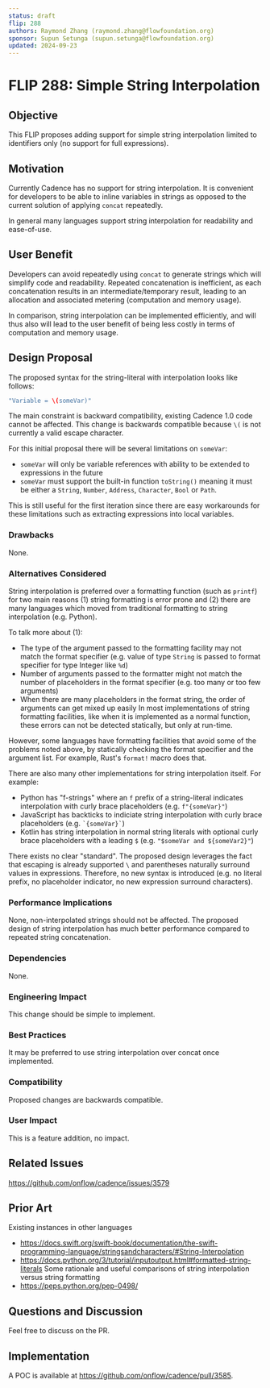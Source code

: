 ```yaml
---
status: draft 
flip: 288
authors: Raymond Zhang (raymond.zhang@flowfoundation.org)
sponsor: Supun Setunga (supun.setunga@flowfoundation.org) 
updated: 2024-09-23
---
```


# FLIP 288: Simple String Interpolation

## Objective

This FLIP proposes adding support for simple string interpolation limited to identifiers only (no support for full expressions).

## Motivation

Currently Cadence has no support for string interpolation. It is convenient for developers to be able to inline variables in strings as opposed to the current solution of applying `concat` repeatedly. 

In general many languages support string interpolation for readability and ease-of-use. 

## User Benefit

Developers can avoid repeatedly using `concat` to generate strings which will simplify code and readability. Repeated concatenation is inefficient, as each concatenation results in an intermediate/temporary result, leading to an allocation and associated metering (computation and memory usage).

In comparison, string interpolation can be implemented efficiently, and will thus also will lead to the user benefit of being less costly in terms of computation and memory usage.

## Design Proposal

The proposed syntax for the string-literal with interpolation looks like follows:

```swift
"Variable = \(someVar)"
```

The main constraint is backward compatibility, existing Cadence 1.0 code cannot be affected. This change is backwards compatible because `\(` is not currently a valid escape character. 

For this initial proposal there will be several limitations on `someVar`:
- `someVar` will only be variable references with ability to be extended to expressions in the future
- `someVar` must support the built-in function `toString()` meaning it must be either a `String`, `Number`, `Address`, `Character`, `Bool` or `Path`.  

This is still useful for the first iteration since there are easy workarounds for these limitations such as extracting expressions into local variables.

### Drawbacks

None.

### Alternatives Considered

String interpolation is preferred over a formatting function (such as `printf`) for two main reasons (1) string formatting is error prone and (2) there are many languages which moved from traditional formatting to string interpolation (e.g. Python).

To talk more about (1):
- The type of the argument passed to the formatting facility may not match the format specifier (e.g. value of type `String` is passed to format specifier for type Integer like `%d`)
- Number of arguments passed to the formatter might not match the number of placeholders in the format specifier (e.g. too many or too few arguments)
- When there are many placeholders in the format string, the order of arguments can get mixed up easily
In most implementations of string formatting facilities, like when it is implemented as a normal function, these errors can not be detected statically, but only at run-time.

However, some languages have formatting facilities that avoid some of the problems noted above, by statically checking the format specifier and the argument list. For example, Rust's `format!` macro does that.

There are also many other implementations for string interpolation itself. For example:
- Python has "f-strings" where an `f` prefix of a string-literal indicates interpolation with curly brace placeholders (e.g. `f"{someVar}"`)
- JavaScript has backticks to indiciate string interpolation with curly brace placeholders (e.g. `` `{someVar}` ``)
- Kotlin has string interpolation in normal string literals with optional curly brace placeholders with a leading `$` (e.g. `"$someVar and ${someVar2}"`)

There exists no clear "standard". The proposed design leverages the fact that escaping is already supported `\` and parentheses naturally surround values in expressions. Therefore, no new syntax is introduced (e.g. no literal prefix, no placeholder indicator, no new expression surround characters).


### Performance Implications

None, non-interpolated strings should not be affected. The proposed design of string interpolation has much better performance compared to repeated string concatenation.

### Dependencies

None.

### Engineering Impact

This change should be simple to implement. 

### Best Practices

It may be preferred to use string interpolation over concat once implemented.

### Compatibility

Proposed changes are backwards compatible. 

### User Impact

This is a feature addition, no impact. 

## Related Issues

https://github.com/onflow/cadence/issues/3579

## Prior Art
Existing instances in other languages
- https://docs.swift.org/swift-book/documentation/the-swift-programming-language/stringsandcharacters/#String-Interpolation
- https://docs.python.org/3/tutorial/inputoutput.html#formatted-string-literals
Some rationale and useful comparisons of string interpolation versus string formatting
- https://peps.python.org/pep-0498/

## Questions and Discussion

Feel free to discuss on the PR.

## Implementation

A POC is available at https://github.com/onflow/cadence/pull/3585.
